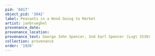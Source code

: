 ```yaml
---
pid: '6817'
object_pid: '3842'
label: Peasants in a Wood Going to Market
artist: janbrueghel
provenance_date:
provenance_location:
provenance_text: George John Spencer, 2nd Earl Spencer (Lugt 1530)
collection: provenance
order: '1926'
---
```

